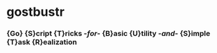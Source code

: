 # gostbustr
### {Go} {S}cript {T}ricks -*for*- {B}asic {U}tility -*and*- {S}imple {T}ask {R}ealization
